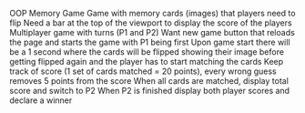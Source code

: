 OOP Memory Game
Game with memory cards (images) that players need to flip
Need a bar at the top of the viewport to display the score of the players
Multiplayer game with turns (P1 and P2)
Want new game button that reloads the page and starts the game with P1 being first
Upon game start there will be a 1 second where the cards will be flipped showing their image before getting flipped again and the player
has to start matching the cards
Keep track of score (1 set of cards matched = 20 points), every wrong guess removes 5 points from the score
When all cards are matched, display total score and switch to P2
When P2 is finished display both player scores and declare a winner 
